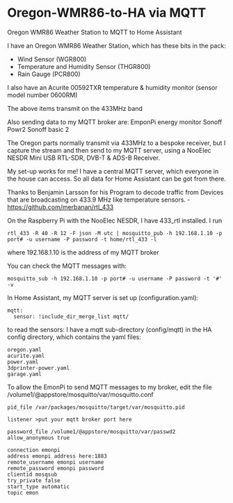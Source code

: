 # Oregon-WMR86-to-HA via MQTT
Oregon WMR86 Weather Station to MQTT to Home Assistant

I have an Oregon WMR86 Weather Station, which has these bits in the pack:
* Wind Sensor (WGR800)
* Temperature and Humidity Sensor  (THGR800)
* Rain Gauge (PCR800)

I also have an Acurite 00592TXR temperature & humidity monitor (sensor model number 0600RM)

The above items transmit on the 433MHz band

Also sending data to my MQTT broker are:
EmponPi energy monitor
Sonoff Powr2 
Sonoff basic 2

The Oregon parts normally transmit via 433MHz to a bespoke receiver, but I capture the stream and then send to my MQTT server, using a NooElec NESDR Mini USB RTL-SDR, DVB-T & ADS-B Receiver.

My set-up works for me! I have a central MQTT server, which everyone in the house can access. So all data for Home Assistant can be got from there.

Thanks to Benjamin Larsson for his Program to decode traffic from Devices that are broadcasting on 433.9 MHz like temperature sensors. - https://github.com/merbanan/rtl_433

On the Raspberry Pi with the NooElec NESDR, I have 433_rtl installed.
I run 
```
rtl_433 -R 40 -R 12 -F json -M utc | mosquitto_pub -h 192.168.1.10 -p port# -u username -P password -t home/rtl_433 -l
```
where 192.168.1.10 is the address of my MQTT broker

You can check the MQTT messages with:
```
mosquitto_sub -h 192.168.1.10 -p port# -u username -P password -t '#' -v
```
In Home Assistant, my MQTT server is set up (configuration.yaml):
```
mqtt:
  sensor: !include_dir_merge_list mqtt/
```
to read the sensors:
I have a mqtt sub-directory (config/mqtt) in the HA config directory, which contains the yaml files:
```
oregon.yaml
acurite.yaml
power.yaml
3dprinter-power.yaml
garage.yaml
```
To allow the EmonPi to send MQTT messages to my broker, edit the file
/volume1/@appstore/mosquitto/var/mosquitto.conf
```
pid_file /var/packages/mosquitto/target/var/mosquitto.pid

listener >put your mqtt broker port here

password_file /volume1/@appstore/mosquitto/var/passwd2
allow_anonymous true

connection emonpi
address emonpi address here:1883
remote_username emonpi username
remote_password emonpi password
clientid mosqsub
try_private false
start_type automatic
topic emon
```
